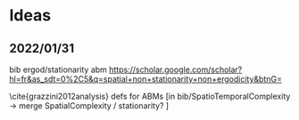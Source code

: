 
# Ideas

## 2022/01/31

bib ergod/stationarity abm
https://scholar.google.com/scholar?hl=fr&as_sdt=0%2C5&q=spatial+non+stationarity+non+ergodicity&btnG=

\cite{grazzini2012analysis} defs for ABMs [in bib/SpatioTemporalComplexity -> merge SpatialComplexity / stationarity? ]


